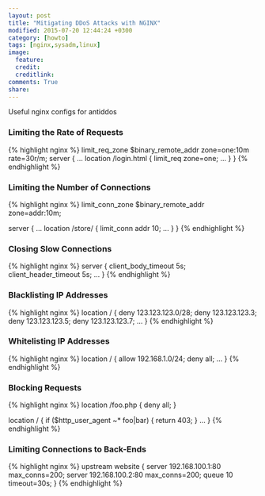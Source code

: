 ```yaml
---
layout: post
title: "Mitigating DDoS Attacks with NGINX"
modified: 2015-07-20 12:44:24 +0300
category: [howto]
tags: [nginx,sysadm,linux]
image:
  feature: 
  credit: 
  creditlink: 
comments: True
share: 
---
```

Useful nginx configs for antiddos

### Limiting the Rate of Requests
{% highlight nginx %}
limit_req_zone $binary_remote_addr zone=one:10m rate=30r/m;
server {
    ...
    location /login.html {
        limit_req zone=one;
    ...
    }
}
{% endhighlight %}

### Limiting the Number of Connections
{% highlight nginx %}
limit_conn_zone $binary_remote_addr zone=addr:10m;

server {
    ...
    location /store/ {
        limit_conn addr 10;
        ...
    }
}
{% endhighlight %}

### Closing Slow Connections
{% highlight nginx %}
server {
    client_body_timeout 5s;
    client_header_timeout 5s;
    ...
}
{% endhighlight %}

### Blacklisting IP Addresses
{% highlight nginx %}
location / {
    deny 123.123.123.0/28;
    deny 123.123.123.3;
    deny 123.123.123.5;
    deny 123.123.123.7;
    ...
}
{% endhighlight %}

### Whitelisting IP Addresses
{% highlight nginx %}
location / {
    allow 192.168.1.0/24;
    deny all;
    ...
}
{% endhighlight %}

### Blocking Requests
{% highlight nginx %}
location /foo.php {
    deny all;
}

location / {
    if ($http_user_agent ~* foo|bar) {
        return 403;
    }
    ...
}
{% endhighlight %}

### Limiting Connections to Back-Ends
{% highlight nginx %}
upstream website {
    server 192.168.100.1:80 max_conns=200;
    server 192.168.100.2:80 max_conns=200;
    queue 10 timeout=30s;
}
{% endhighlight %}

